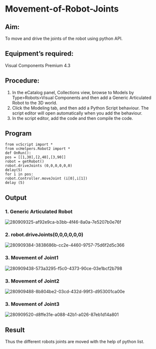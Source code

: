 # Movement-of-Robot-Joints
## Aim:  
To move and drive the joints of the robot using python API.

## Equipment’s required:
Visual Components Premium 4.3

## Procedure:
1. 	In the eCatalog panel, Collections view, browse to Models by Type>Robots>Visual Components and then add a Generic Articulated Robot to the 3D world.
2. 	Click the Modeling tab, and then add a Python Script behaviour. The script editor will open automatically when you add the behaviour.
3. 	In the script editor, add the code and then compile the code.

## Program
```
from vcScript import *
from vcHelpers.Robot2 import *
def OnRun():
pos = [[1,30],[2,40],[3,90]]
robot = getRobot()
robot.driveJoints (0,0,0,0,0,0)
delay(5)
for i in pos:
robot.Controller.moveJoint (i[0],i[1])
delay (5)

```
## Output
### 1. Generic Articulated Robot
![280909325-af92e9ca-b3bb-4f46-8a0a-7e5207b0e76f](https://github.com/Darkwebnew/Movement-of-Robot-Joints/assets/143114486/31417441-9576-4a78-a04a-ebcce4902dfc)
### 2. robot.driveJoints(0,0,0,0,0,0)
![280909384-3838686b-cc2e-4460-9757-75d6f2d5c366](https://github.com/Darkwebnew/Movement-of-Robot-Joints/assets/143114486/9480cdc1-f2d3-4210-abd0-27ace25f3bca)
### 3. Movement of Joint1
![280909438-573a3295-f5c0-4373-90ce-03e1bcf2b798](https://github.com/Darkwebnew/Movement-of-Robot-Joints/assets/143114486/262b9fde-874c-49c9-8daa-dfc53a509a81)
### 3. Movement of Joint2
![280909488-8b804be2-03cd-432d-99f3-d953001ca00e](https://github.com/Darkwebnew/Movement-of-Robot-Joints/assets/143114486/c099b932-bf3b-4df3-9ec3-f3c9d28799f4)
### 3. Movement of Joint3
![280909520-d8ffe31e-a088-42b1-a026-87eb1d14a801](https://github.com/Darkwebnew/Movement-of-Robot-Joints/assets/143114486/ce203c1f-da82-4d9e-aa80-8c43dd82df81)
## Result 
Thus the different robots joints are moved with the help of python list.
